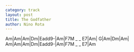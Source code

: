 ```yaml
---
category: track
layout: post
title: The Godfather
author: Nino Rota
---
```


<canvas class="chords">Am|Am|Am|Dm|Eadd9-|Am|F7M _ _ E7|Am|
G|Am|Dm|Am|
Am|Am|Am|Dm|Eadd9-|Am|F7M _ _ E7|Am</canvas>





